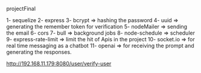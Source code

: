 <!-- Database name -->
projectFinal

<!-- npm modules -->
1- sequelize
2- express
3- bcrypt => hashing the password
4- uuid => generating the remember token for verification
5- nodeMailer => sending the email
6- cors
7- bull => background jobs
8- node-schedule => scheduler
9- express-rate-limit => limit the hit of Apis in the project
10- socket.io => for real time messaging as a chatbot
11- openai => for receiving the prompt and generating the responses.


http://192.168.11.179:8080/user/verify-user